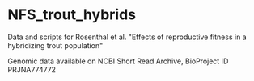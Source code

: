 # NFS_trout_hybrids
Data and scripts for Rosenthal et al. "Effects of reproductive fitness in a hybridizing trout population"

Genomic data available on NCBI Short Read Archive, BioProject ID PRJNA774772
